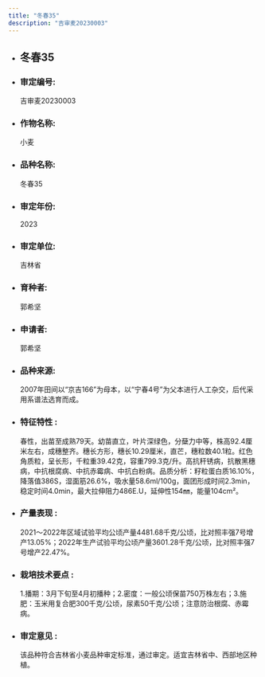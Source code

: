 ```yaml
---
title: "冬春35"
description: "吉审麦20230003"
---
```

* ## 冬春35
* ###  审定编号:  
   吉审麦20230003

*  ### 作物名称:  
   小麦

*   ###  品种名称: 
    冬春35

*   ### 审定年份: 
    2023

*   ### 审定单位:  
    吉林省

*   ### 育种者:  
    郭希坚

*   ### 申请者:  
    郭希坚

*   ### 品种来源:  
    2007年田间以“京吉166”为母本，以“宁春4号”为父本进行人工杂交，后代采用系谱法选育而成。

*   ### 特征特性 : 
    春性，出苗至成熟79天。幼苗直立，叶片深绿色，分蘖力中等，株高92.4厘米左右，成穗整齐。穗长方形，穗长10.29厘米，直芒，穗粒数40.1粒。红色角质粒，呈长形，千粒重39.42克，容重799.3克/升。高抗秆锈病，抗散黑穗病，中抗根腐病、中抗赤霉病、中抗白粉病。品质分析：籽粒蛋白质16.10%，降落值386S，湿面筋26.6%，吸水量58.6ml/100g，面团形成时间2.3min，稳定时间4.0min，最大拉伸阻力486E.U，延伸性154㎜，能量104cm²。

*   ### 产量表现 : 
    2021～2022年区域试验平均公顷产量4481.68千克/公顷，比对照丰强7号增产13.05%；2022年生产试验平均公顷产量3601.28千克/公顷，比对照丰强7号增产22.47%。

*   ### 栽培技术要点 : 
    1.播期：3月下旬至4月初播种；2.密度：一般公顷保苗750万株左右；3.施肥：玉米用复合肥300千克/公顷，尿素50千克/公顷；注意防治根腐、赤霉病。

*   ### 审定意见 : 
    该品种符合吉林省小麦品种审定标准，通过审定。适宜吉林省中、西部地区种植。

